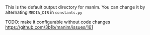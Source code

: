 This is the default output directory for manim.
You can change it by alternating `MEDIA_DIR` in `constants.py`

TODO: make it configurable without code changes https://github.com/3b1b/manim/issues/161

